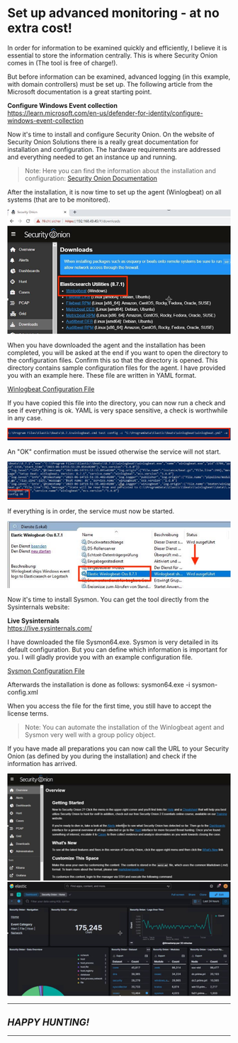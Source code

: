 # Set up advanced monitoring - at no extra cost!
In order for information to be examined quickly and efficiently, I believe it is essential to store the information centrally. This is where Security Onion comes in (The tool is free of charge!).

But before information can be examined, advanced logging (in this example, with domain controllers) must be set up. The following article from the Microsoft documentation is a great starting point.

**Configure Windows Event collection**  
https://learn.microsoft.com/en-us/defender-for-identity/configure-windows-event-collection

Now it's time to install and configure Security Onion. On the website of Security Onion Solutions there is a really great documentation for installation and configuration. The hardware requirements are addressed and everything needed to get an instance up and running.

> Note: Here you can find the information about the installation and configuration: [Security Onion Documentation](https://docs.securityonion.net/en/2.3/)

After the installation, it is now time to set up the agent (Winlogbeat) on all systems (that are to be monitored).

<img src="/Advanced_monitoring/SO-Winlogbeat.JPG" alt="Download Winlogbeat Agent">

When you have downloaded the agent and the installation has been completed, you will be asked at the end if you want to open the directory to the configuration files. Confirm this so that the directory is opened. This directory contains sample configuration files for the agent. I have provided you with an example here. These file are written in YAML format.

[Winlogbeat Configuration File](/Advanced_monitoring/winlogbeat.yml)

If you have copied this file into the directory, you can now run a check and see if everything is ok. YAML is very space sensitive, a check is worthwhile in any case.

<img src="/Advanced_monitoring/SO-Winlogbeat_Config_Check.JPG" alt="Check the Configuration File">

An "OK" confirmation must be issued otherwise the service will not start.

<img src="/Advanced_monitoring/SO-Winlogbeat_Config_OK.JPG" alt="Config OK">

If everything is in order, the service must now be started.

<img src="/Advanced_monitoring/SO-Winlogbeat_Service.JPG" alt="Start the service">

Now it's time to install Sysmon. You can get the tool directly from the Sysinternals website:

**Live Sysinternals**  
https://live.sysinternals.com/

I have downloaded the file Sysmon64.exe. Sysmon is very detailed in its default configuration. But you can define which information is important for you. I will gladly provide you with an example configuration file. 

[Sysmon Configuration File](/Advanced_monitoring/sysmon-config.xml)

Afterwards the installation is done as follows:
sysmon64.exe -i sysmon-config.xml

When you access the file for the first time, you still have to accept the license terms.

> Note: You can automate the installation of the Winlogbeat agent and Sysmon very well with a group policy object.

If you have made all preparations you can now call the URL to your Security Onion (as defined by you during the installation) and check if the information has arrived.

<img src="/Advanced_monitoring/SO-Dashboard.JPG" alt="Dashobard">

<img src="/Advanced_monitoring/SO-Dashboard-Elastic.JPG" alt="Elastic Dashobard">

---
## *HAPPY HUNTING!*
---
